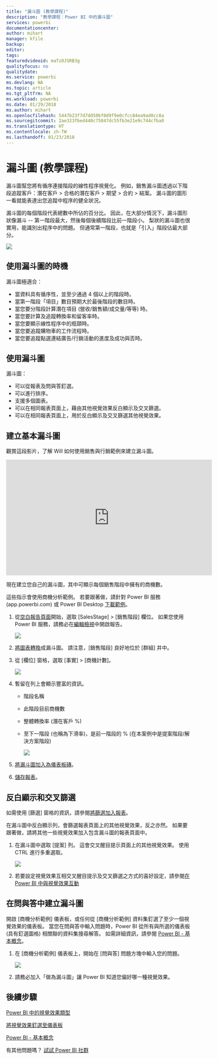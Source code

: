 ```yaml
---
title: "漏斗圖 (教學課程)"
description: "教學課程：Power BI 中的漏斗圖"
services: powerbi
documentationcenter: 
author: mihart
manager: kfile
backup: 
editor: 
tags: 
featuredvideoid: maTzOJSRB3g
qualityfocus: no
qualitydate: 
ms.service: powerbi
ms.devlang: NA
ms.topic: article
ms.tgt_pltfrm: NA
ms.workload: powerbi
ms.date: 01/29/2018
ms.author: mihart
ms.openlocfilehash: 5447b23f7d7dd50bf0d9f9e0cfcc84ea9ad0cc8a
ms.sourcegitcommit: 2ae323fbed440c75847dc55fb3e21e9c744cfba0
ms.translationtype: HT
ms.contentlocale: zh-TW
ms.lasthandoff: 01/23/2018
---
```

# <a name="funnel-charts-tutorial"></a>漏斗圖 (教學課程)
漏斗圖幫您將有循序連接階段的線性程序視覺化。 例如，銷售漏斗圖透過以下階段追蹤客戶：潛在客戶 \> 合格的潛在客戶 \> 期望 \> 合約 \> 結案。  漏斗圖的圖形一看就能表達出您追蹤中程序的健全狀況。

漏斗圖的每個階段代表總數中所佔的百分比。 因此，在大部分情況下，漏斗圖形狀像漏斗 -- 第一階段最大，然後每個後續階段比前一階段小。  梨狀的漏斗圖也很實用，能識別出程序中的問題。  但通常第一階段，也就是「引入」階段佔最大部分。

![](media/power-bi-visualization-funnel-charts/funnelplain.png)

## <a name="when-to-use-a-funnel-chart"></a>使用漏斗圖的時機
漏斗圖極適合：

* 當資料具有循序性，並至少通過 4 個以上的階段時。
* 當第一階段「項目」數目預期大於最後階段的數目時。
* 當您要分階段計算潛在項目 (營收/銷售額/成交量/等等) 時。
* 當您要計算及追蹤轉換率和留客率時。
* 當您要顯示線性程序中的瓶頸時。
* 當您要追蹤購物車的工作流程時。
* 當您要追蹤點選連結廣告/行銷活動的進度及成功與否時。

## <a name="working-with-funnel-charts"></a>使用漏斗圖
漏斗圖：

* 可以從報表及問與答釘選。
* 可以進行排序。
* 支援多個圖表。
* 可以在相同報表頁面上，藉由其他視覺效果反白顯示及交叉篩選。
* 可以在相同報表頁面上，用於反白顯示及交叉篩選其他視覺效果。

## <a name="create-a-basic-funnel-chart"></a>建立基本漏斗圖
觀賞這段影片，了解 Will 如何使用銷售與行銷範例來建立漏斗圖。

<iframe width="560" height="315" src="https://www.youtube.com/embed/qKRZPBnaUXM" frameborder="0" allow="autoplay; encrypted-media" allowfullscreen></iframe>


現在建立您自己的漏斗圖，其中可顯示每個銷售階段中擁有的商機數。

這些指示會使用商機分析範例。 若要跟著做，請針對 Power BI 服務 (app.powerbi.com) 或 Power BI Desktop [下載範例](sample-datasets.md)。   

1. 從[空白報告頁面](power-bi-report-add-page.md)開始，選取 [SalesStage] \> [銷售階段] 欄位。 如果您使用 Power BI 服務，請務必在[編輯檢視](service-interact-with-a-report-in-editing-view.md)中開啟報告。
   
    ![](media/power-bi-visualization-funnel-charts/funnelselectfield_new.png)
2. [將圖表轉換](power-bi-report-change-visualization-type.md)成漏斗圖。 請注意，[銷售階段]  良好地位於 [群組]  井中。 
3. 從 [欄位] 窗格，選取 [事實] \> [商機計數]。
   
    ![](media/power-bi-visualization-funnel-charts/power-bi-funnel.png)
4. 暫留在列上會顯示豐富的資訊。
   
   * 階段名稱
   * 此階段目前商機數
   * 整體轉換率 (潛在客戶 %) 
   * 至下一階段 (也稱為下滑率)，是前一階段的 % (在本案例中是提案階段/解決方案階段)
     
     ![](media/power-bi-visualization-funnel-charts/funnelhover_new.png)
5. [將漏斗圖加入為儀表板磚](service-dashboard-tiles.md)。 
6. [儲存報表](service-report-save.md)。

## <a name="highlighting-and-cross-filtering"></a>反白顯示和交叉篩選
如需使用 [篩選] 窗格的資訊，請參閱[將篩選加入報表](power-bi-report-add-filter.md)。

在漏斗圖中反白顯示列，會篩選報表頁面上的其他視覺效果，反之亦然。 如果要跟著做，請將其他一些視覺效果加入包含漏斗圖的報表頁面中。

1. 在漏斗圖中選取 [提案] 列。 這會交叉醒目提示頁面上的其他視覺效果。 使用 CTRL 進行多重選取。
   
   ![](media/power-bi-visualization-funnel-charts/funnelchartnoowl.gif)
2. 若要設定視覺效果互相交叉醒目提示及交叉篩選之方式的喜好設定，請參閱[在 Power BI 中與視覺效果互動](service-reports-visual-interactions.md)

## <a name="create-a-funnel-chart-in-qa"></a>在問與答中建立漏斗圖
開啟 [商機分析範例] 儀表板，或任何從 [商機分析範例] 資料集釘選了至少一個視覺效果的儀表板。  當您在問與答中輸入問題時，Power BI 從所有與所選的儀表板 (具有釘選圖格) 相關聯的資料集搜尋解答。 如需詳細資訊，請參閱 [Power BI - 基本概念](service-basic-concepts.md)。

1. 在 [商機分析範例] 儀表板上，開始在 [問與答] 問題方塊中輸入您的問題。
   
   ![](media/power-bi-visualization-funnel-charts/funnelfromqna_new.png)
   
2. 請務必加入「做為漏斗圖」讓 Power BI 知道您偏好哪一種視覺效果。

## <a name="next-steps"></a>後續步驟
[Power BI 中的視覺效果類型](power-bi-visualization-types-for-reports-and-q-and-a.md)

[將視覺效果釘選至儀表板](service-dashboard-pin-tile-from-report.md)

[Power BI - 基本概念](service-basic-concepts.md)

有其他問題嗎？ [試試 Power BI 社群](http://community.powerbi.com/)

